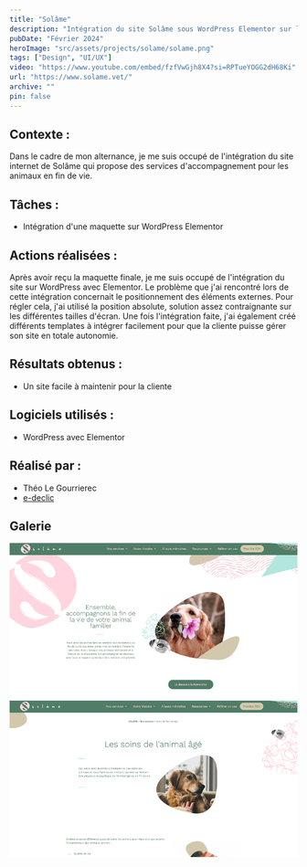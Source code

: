 ```yaml
---
title: "Solâme"
description: "Intégration du site Solâme sous WordPress Elementor sur le thème de l'accompagnement des animaux en fin de vie."
pubDate: "Février 2024"
heroImage: "src/assets/projects/solame/solame.png"
tags: ["Design", "UI/UX"]
video: "https://www.youtube.com/embed/fzfVwGjh8X4?si=RPTueYOGG2dH68Ki"
url: "https://www.solame.vet/"
archive: ""
pin: false
---
```


## Contexte :
Dans le cadre de mon alternance, je me suis occupé de l'intégration du site internet de Solâme qui propose des services d'accompagnement pour les animaux en fin de vie.

## Tâches :
- Intégration d'une maquette sur WordPress Elementor

## Actions réalisées :
Après avoir reçu la maquette finale, je me suis occupé de l'intégration du site sur WordPress avec Elementor. Le problème que j'ai rencontré lors de cette intégration concernait le positionnement des éléments externes. Pour régler cela, j'ai utilisé la position absolute, solution assez contraignante sur les différentes tailles d'écran. Une fois l'intégration faite, j'ai également créé différents templates à intégrer facilement pour que la cliente puisse gérer son site en totale autonomie.

## Résultats obtenus :
- Un site facile à maintenir pour la cliente

## Logiciels utilisés :
- WordPress avec Elementor

## Réalisé par :
- Théo Le Gourrierec
- <a href="https://www.e-declic.com/" target="_blank">e-declic</a>

## Galerie
![Capture d'écran du site Solâme](src/assets/projects/solame/solame1.png)
![Capture d'écran du site Solâme](src/assets/projects/solame/solame2.png)
